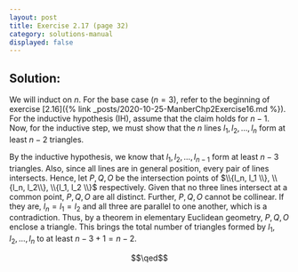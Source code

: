 ```yaml
---
layout: post
title: Exercise 2.17 (page 32)
category: solutions-manual
displayed: false
---
```


## Solution:

We will induct on $n$. For the base case ($n = 3$), refer to the beginning of exercise [2.16]({% link _posts/2020-10-25-ManberChp2Exercise16.md %}). For the inductive hypothesis (IH), assume that the claim holds for $n - 1$. Now, for the inductive step, we must show that the $n$ lines $l_1, l_2, \ldots, l_n$ form at least $n - 2$ triangles. 

By the inductive hypothesis, we know that $l_1, l_2, \ldots, l_{n - 1}$ form at least $n - 3$ triangles. Also, since all lines are in general position, every pair of lines intersects. Hence, let $P, Q, O$ be the intersection points of $\\{l_n, l_1 \\}, \\{l_n, l_2\\}, \\{l_1, l_2 \\}$ respectively. Given that no three lines intersect at a common point, $P, Q, O$ are all distinct. Further, $P, Q, O$ cannot be collinear. If they are, $l_n = l_1 = l_2$ and all three are parallel to one another, which is a contradiction. Thus, by a theorem in elementary Euclidean geometry, $P, Q, O$ enclose a triangle. This brings the total number of triangles formed by $l_1, l_2, \ldots, l_n$ to at least $n - 3 + 1 = n - 2$.

$$\qed$$